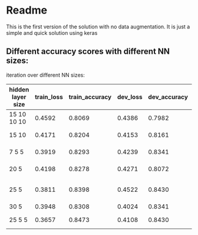 # Readme
This is the first version of the solution with no data augmentation. It is just a simple and quick solution using keras

## Different accuracy scores with different NN sizes: ##

 iteration over different NN sizes:

 |hidden layer size   |train_loss    |train_accuracy   |dev_loss   |dev_accuracy  |dropout          | inference               |
 |--------------------|--------------|-----------------|-----------|--------------|-----------------|-------------------------|
 |15 10 10 10         |0.4592        |0.8069           |0.4386     |0.7982        |no overfitting   |                         |
 |15 10               |0.4171        |0.8204           |0.4153     |0.8161        |no overfitting   |                         |
 |7 5 5               |0.3919        |0.8293           |0.4239     |0.8341        |no overfitting   |                         |
 |20 5                |0.4198        |0.8278           |0.4271     |0.8072        |no overfitting   |                         |
 |25 5                |0.3811        |0.8398           |0.4522     |0.8430        |0.1   0          | 25 best for first layer |  
 |30 5                |0.3948        |0.8308           |0.4024     |0.8341        |0.1   0          |                         |
 |25 5 5              |0.3657        |0.8473           |0.4108     |0.8430        |0.1   0          | even better!!!          |
